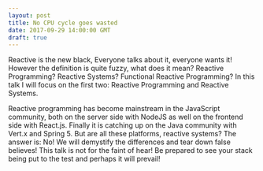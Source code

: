```yaml
---
layout: post
title: No CPU cycle goes wasted
date: 2017-09-29 14:00:00 GMT
draft: true
---
```


Reactive is the new black, Everyone talks about it, everyone wants it! However the definition is quite fuzzy, what does it mean? Reactive Programming? Reactive Systems? Functional Reactive Programming? In this talk I will focus on the first two: Reactive Programming and Reactive Systems.

Reactive programming has become mainstream in the JavaScript community, both on the server side with NodeJS as well on the frontend side with React.js. Finally it is catching up on the Java community with Vert.x and Spring 5. But are all these platforms, reactive systems? The answer is: No! We will demystify the differences and tear down false believes! This talk is not for the faint of hear! Be prepared to see your stack being put to the test and perhaps it will prevail!
